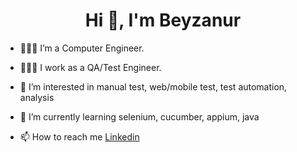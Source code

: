 <h1 align="center">Hi 👋, I'm Beyzanur</h1>

- 👩🏻‍🎓 I’m a Computer Engineer.
- 👩🏻‍💻 I work as a QA/Test Engineer.
- 👀 I’m interested in manual test, web/mobile test, test automation, analysis
- 🌱 I’m currently learning selenium, cucumber, appium, java

- 📫 How to reach me  [Linkedin](https://www.linkedin.com/in/beyzanur-%C3%B6zer/)

<!---
nurbeyza/nurbeyza is a ✨ special ✨ repository because its `README.md` (this file) appears on your GitHub profile.
You can click the Preview link to take a look at your changes.
--->

